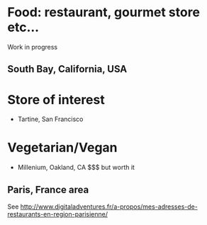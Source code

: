# Food: restaurant, gourmet store etc...

Work in progress

## South Bay, California, USA

# Store of interest

+ Tartine, San Francisco

# Vegetarian/Vegan

+ Millenium, Oakland, CA $$$ but worth it

## Paris, France area

See http://www.digitaladventures.fr/a-propos/mes-adresses-de-restaurants-en-region-parisienne/
